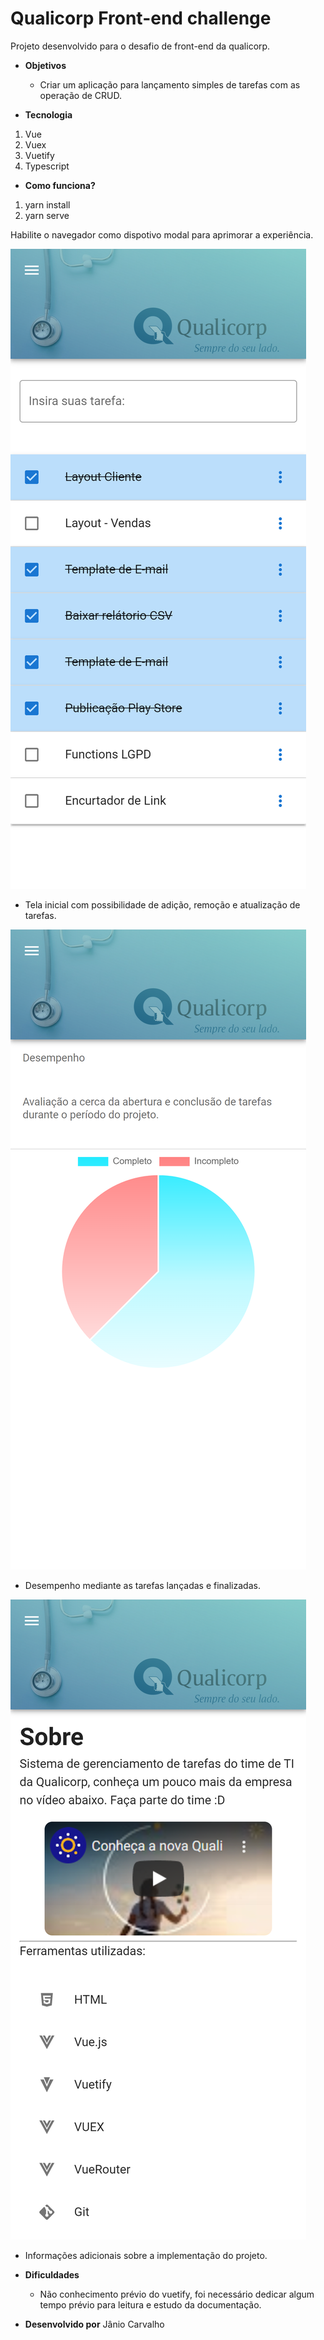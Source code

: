# Qualicorp Front-end challenge

Projeto desenvolvido para o desafio de front-end da qualicorp.

* **Objetivos**
  * Criar um aplicação para lançamento simples de tarefas com as operação de CRUD. 
  
* **Tecnologia**

1. Vue
2. Vuex
3. Vuetify
4. Typescript

* **Como funciona?**

1. yarn install
2. yarn serve

Habilite o navegador como dispotivo modal para aprimorar a experiência.


![Screen Home](./src/assets/home.png)
  * Tela inicial com possibilidade de adição, remoção e atualização de tarefas.

![Screen Chart](./src/assets/chart.png)
  * Desempenho mediante as tarefas lançadas e finalizadas.

![Screen About](./src/assets/about.png)
  * Informações adicionais sobre a implementação do projeto.

* **Dificuldades**
  * Não conhecimento prévio do vuetify, foi necessário dedicar algum tempo prévio para
  leitura e estudo da documentação.

* **Desenvolvido por** Jânio Carvalho
